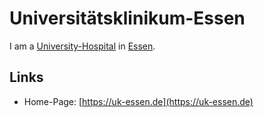 # Universitätsklinikum-Essen

I am a [University-Hospital](800023.md) in [Essen](140000077.md).

## Links

- Home-Page: [https://uk-essen.de](https://uk-essen.de)
